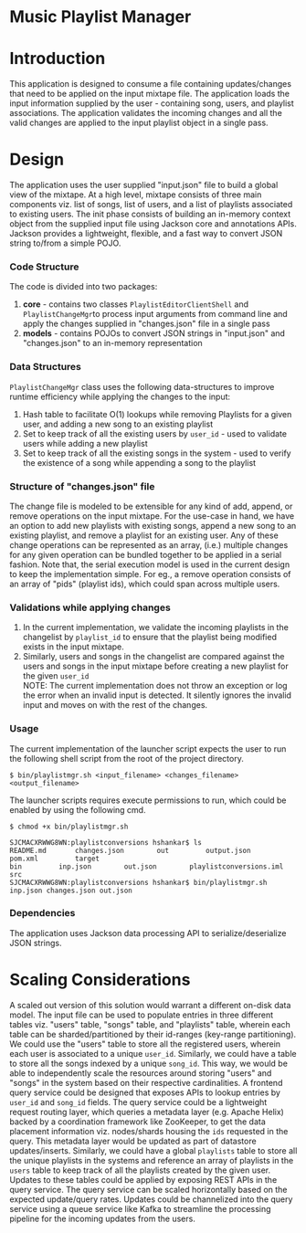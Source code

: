# Music Playlist Manager
# Introduction
This application is designed to consume a file containing updates/changes that need to be applied on the input 
mixtape file. The application loads the input information supplied by the user - containing song, users, and playlist 
associations. The application validates the incoming changes and all the valid changes are applied to the input 
playlist object in a single pass. 

# Design

The application uses the user supplied "input.json" file to build a global view of the 
 mixtape. At a high level, mixtape consists of three main components viz. list of songs, list of users,
 and a list of playlists associated to existing users. The init phase consists of building an
 in-memory context object from the supplied input file using Jackson core and annotations APIs.
 Jackson provides a lightweight, flexible, and a fast way to convert JSON string to/from a simple POJO.
 
### **Code Structure**
    
   The code is divided into two packages:
        
   1. **core** - contains two classes `PlaylistEditorClientShell` and `PlaylistChangeMgr`to process input 
     arguments from command line and apply the changes supplied in "changes.json" file in a single pass
   2. **models** - contains POJOs to convert JSON strings in "input.json" and "changes.json" to an in-memory
     representation
        
### **Data Structures** 

   `PlaylistChangeMgr` class uses the following data-structures to improve runtime efficiency 
    while applying the changes to the input:
    
   1. Hash table to facilitate O(1) lookups while removing Playlists for a given user, and adding a new song to an existing playlist
   2. Set to keep track of all the existing users by `user_id` - used to validate users while 
    adding a new playlist
   3. Set to keep track of all the existing songs in the system - used to verify the existence of a song while appending a song to the playlist

### **Structure of "changes.json" file**

   The change file is modeled to be extensible for any kind of add, append, or remove operations on the input mixtape.
     For the use-case in hand, we have an option to add new playlists with existing songs, append a new song to an existing
     playlist, and remove a playlist for an existing user. Any of these change operations can be represented as an array, (i.e.)
     multiple changes for any given operation can be bundled together to be applied in a serial fashion. Note that, the serial execution
     model is used in the current design to keep the implementation simple. For eg., a remove operation consists of an array of "pids" (playlist ids), which could span across multiple users.
     
### **Validations while applying changes**

   1. In the current implementation, we validate the incoming playlists in the changelist by `playlist_id` to ensure 
    that the playlist being modified exists in the input mixtape. 
   2. Similarly, users and songs in the changelist are compared against the users and songs in the input mixtape before creating a new playlist for the given `user_id`  
    NOTE: The current implementation does not throw an exception or log the error when an invalid input is detected. It silently ignores the invalid input and moves on with the rest of the changes.  

### **Usage** 
 
   The current implementation of the launcher script expects the user to run the following shell script from the root of the project directory.
    
    $ bin/playlistmgr.sh <input_filename> <changes_filename> <output_filename>
    
   The launcher scripts requires execute permissions to run, which could be enabled by using the following cmd.
    
    $ chmod +x bin/playlistmgr.sh
 
    SJCMACXRWWG8WN:playlistconversions hshankar$ ls
    README.md		changes.json		out			output.json		pom.xml			target
    bin			inp.json		out.json		playlistconversions.iml	src
    SJCMACXRWWG8WN:playlistconversions hshankar$ bin/playlistmgr.sh inp.json changes.json out.json
 
 ### **Dependencies** 
 
   The application uses Jackson data processing API to serialize/deserialize JSON strings.
    

# Scaling Considerations

A scaled out version of this solution would warrant a different on-disk data model. The input file can be used to populate entries in three different
tables viz. "users" table, "songs" table, and "playlists" table, wherein each table can be sharded/partitioned by their id-ranges (key-range partitioning). 
We could use the "users" table to store all the registered users, wherein each user is associated to a unique `user_id`. Similarly, we could have a table to 
store all the songs indexed by a unique `song_id`. 
This way, we would be able to independently scale the resources around storing "users" and "songs" in the system based on their respective cardinalities. A frontend query service could be designed that exposes APIs to lookup entries by `user_id` and `song_id` fields.
The query service could be a lightweight request routing layer, which queries a metadata layer (e.g. Apache Helix) backed by a coordination framework like ZooKeeper, to get the data placement information viz. nodes/shards housing the `ids` requested in the query.
This metadata layer would be updated as part of datastore updates/inserts. Similarly, we could have a global `playlists` table to store all the unique playlists in the systems and reference an array of playlists in the `users` table to keep track 
 of all the playlists created by the given user. Updates to these tables could be applied by exposing REST APIs in the query service.
 The query service can be scaled horizontally based on the expected update/query rates. Updates could be channelized into the query service using a queue service like Kafka to 
 streamline the processing pipeline for the incoming updates from the users. 
 
  
 
 
